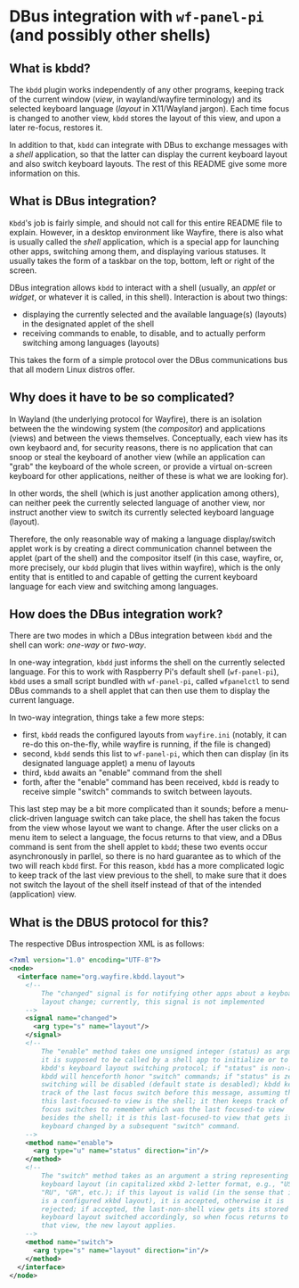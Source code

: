 # DBus integration with `wf-panel-pi` (and possibly other shells)

## What is kbdd?

The `kbdd` plugin works independently of any other programs, keeping track of
the current window (*view*, in wayland/wayfire terminology) and its selected
keyboard language (*layout* in X11/Wayland jargon). Each time focus is changed
to another view, `kbdd` stores the layout of this view, and upon a later re-focus, restores it.

In addition to that, `kbdd` can integrate with DBus to exchange messages with
a *shell* application, so that the latter can display the current keyboard
layout and also switch keyboard layouts. The rest of this README give some
more information on this.

## What is DBus integration?

`Kbdd`'s job is fairly simple, and should not call for this entire README
file to explain. However, in a desktop environment like Wayfire, there is
also what is usually called the *shell* application, which is a special
app for launching other apps, switching among them, and displaying various
statuses. It usually takes the form of a taskbar on the top, bottom, left
or right of the screen.

DBus integration allows `kbdd` to interact with a shell (usually, an
*applet* or *widget*, or whatever it is called, in this shell). Interaction
is about two things:

- displaying the currently selected and the available language(s) (layouts)
  in the designated applet of the shell
- receiving commands to enable, to disable, and to actually perform
  switching among languages (layouts)

This takes the form of a simple protocol over the DBus communications
bus that all modern Linux distros offer.

## Why does it have to be so complicated?

In Wayland (the underlying protocol for Wayfire), there is an isolation
between the the windowing system (the *compositor*) and applications
(views) and between the views themselves. Conceptually, each view has
its own keybaord and, for security reasons, there is no application that
can snoop or steal the keyboard of another view (while an application
can "grab" the keyboard of the whole screen, or provide a virtual
on-screen keyboard for other applications, neither of these is what
we are looking for).

In other words, the shell (which is just another application among others),
can neither peek the currently selected language of another view, nor
instruct another view to switch its currently selected keyboard language
(layout).

Therefore, the only reasonable way of making a language display/switch
applet work is by creating a direct communication channel between the
applet (part of the shell) and the compositor itself (in this case,
wayfire, or, more precisely, our `kbdd` plugin that lives within wayfire),
which is the only entity that is entitled to and capable of getting the
current keyboard language for each view and switching among languages.

## How does the DBus integration work?

There are two modes in which a DBus integration between `kbdd` and the
shell can work: *one-way* or *two-way*.

In one-way integration, `kbdd` just informs the shell on the currently
selected language.  For this to work with Raspberry Pi's default shell
(`wf-panel-pi`), `kbdd` uses a small script bundled with `wf-panel-pi`,
called `wfpanelctl` to send DBus commands to a shell applet that can
then use them to display the current language.

In two-way integration, things take a few more steps:
- first, `kbdd` reads the configured layouts from `wayfire.ini` (notably,
  it can re-do this on-the-fly, while wayfire is running, if the file is
  changed)
- second, `kbdd` sends this list to `wf-panel-pi`, which then can display
  (in its designated language applet) a menu of layouts
- third, `kbdd` awaits an "enable" command from the shell
- forth, after the "enable" command has been received, `kbdd` is ready
  to receive simple "switch" commands to switch between layouts.

This last step may be a bit more complicated than it sounds; before a
menu-click-driven language switch can take place, the shell has taken
the focus from the view whose layout we want to change. After the user
clicks on a menu item to select a language, the focus returns to that
view, and a DBus command is sent from the shell applet to `kbdd`;
these two events occur asynchronously in parllel, so there is no hard
guarantee as to which of the two will reach `kbdd` first. For this reason,
`kbdd` has a more complicated logic to keep track of the last view previous
to the shell, to make sure that it does not switch the layout of the shell
itself instead of that of the intended (application) view.

## What is the DBUS protocol for this?

The respective DBus introspection XML is as follows:

```xml
<?xml version="1.0" encoding="UTF-8"?>
<node>
  <interface name="org.wayfire.kbdd.layout">
    <!--
        The "changed" signal is for notifying other apps about a keyboard
        layout change; currently, this signal is not implemented
    -->
    <signal name="changed">
      <arg type="s" name="layout"/>
    </signal>
    <!--
        The "enable" method takes one unsigned integer (status) as argument;
        it is supposed to be called by a shell app to initialize or to stop
        kbdd's keyboard layout switching protocol; if "status" is non-zero,
        kbdd will henceforth honor "switch" commands; if "status" is zero,
        switching will be disabled (default state is desabled); kbdd keeps
        track of the last focus switch before this message, assuming that
        this last-focused-to view is the shell; it then keeps track of the
        focus switches to remember which was the last focused-to view
        besides the shell; it is this last-focused-to view that gets its
        keyboard changed by a subsequent "switch" command.
    -->
    <method name="enable">
      <arg type="u" name="status" direction="in"/>
    </method>
    <!--
        The "switch" method takes as an argument a string representing a
        keyboard layout (in capitalized xkbd 2-letter format, e.g., "US",
        "RU", "GR", etc.); if this layout is valid (in the sense that it
        is a configured xkbd layout), it is accepted, otherwise it is
        rejected; if accepted, the last-non-shell view gets its stored
        keyboard layout switched accordingly, so when focus returns to
        that view, the new layout applies.
    -->
    <method name="switch">
      <arg type="s" name="layout" direction="in"/>
    </method>
  </interface>
</node>

```


